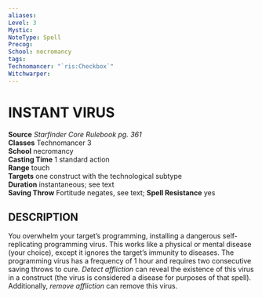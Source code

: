 ```yaml
---
aliases: 
Level: 3
Mystic: 
NoteType: Spell
Precog: 
School: necromancy 
tags: 
Technomancer: "`ris:Checkbox`"
Witchwarper: 
---
```

# INSTANT VIRUS

**Source** _Starfinder Core Rulebook pg. 361_  
**Classes** Technomancer 3  
**School** necromancy  
**Casting Time** 1 standard action  
**Range** touch  
**Targets** one construct with the technological subtype  
**Duration** instantaneous; see text  
**Saving Throw** Fortitude negates, see text; **Spell Resistance** yes

## DESCRIPTION

You overwhelm your target’s programming, installing a dangerous self-replicating programming virus. This works like a physical or mental disease (your choice), except it ignores the target’s immunity to diseases. The programming virus has a frequency of 1 hour and requires two consecutive saving throws to cure. _Detect affliction_ can reveal the existence of this virus in a construct (the virus is considered a disease for purposes of that spell). Additionally, _remove affliction_ can remove this virus.